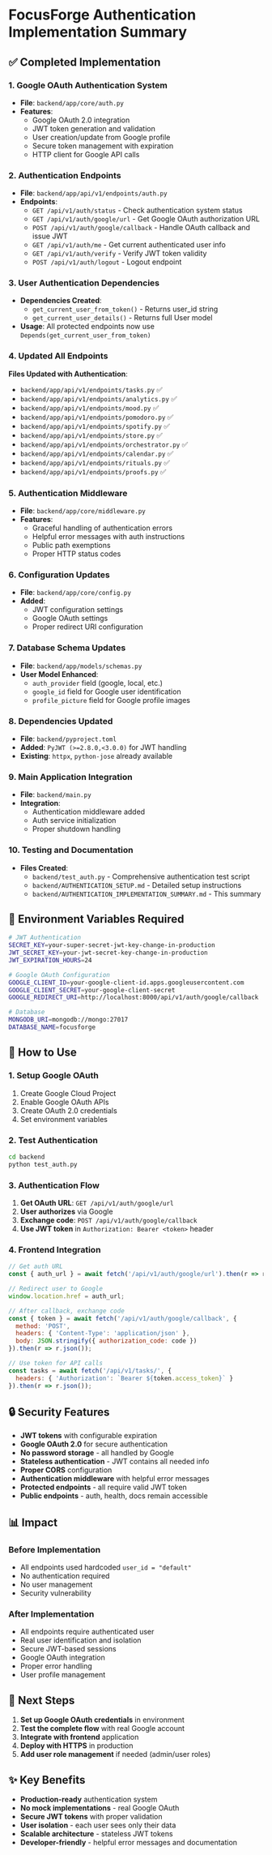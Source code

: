 # FocusForge Authentication Implementation Summary

## ✅ Completed Implementation

### 1. Google OAuth Authentication System
- **File**: `backend/app/core/auth.py`
- **Features**:
  - Google OAuth 2.0 integration
  - JWT token generation and validation
  - User creation/update from Google profile
  - Secure token management with expiration
  - HTTP client for Google API calls

### 2. Authentication Endpoints
- **File**: `backend/app/api/v1/endpoints/auth.py`
- **Endpoints**:
  - `GET /api/v1/auth/status` - Check authentication system status
  - `GET /api/v1/auth/google/url` - Get Google OAuth authorization URL
  - `POST /api/v1/auth/google/callback` - Handle OAuth callback and issue JWT
  - `GET /api/v1/auth/me` - Get current authenticated user info
  - `GET /api/v1/auth/verify` - Verify JWT token validity
  - `POST /api/v1/auth/logout` - Logout endpoint

### 3. User Authentication Dependencies
- **Dependencies Created**:
  - `get_current_user_from_token()` - Returns user_id string
  - `get_current_user_details()` - Returns full User model
- **Usage**: All protected endpoints now use `Depends(get_current_user_from_token)`

### 4. Updated All Endpoints
**Files Updated with Authentication**:
- `backend/app/api/v1/endpoints/tasks.py` ✅
- `backend/app/api/v1/endpoints/analytics.py` ✅
- `backend/app/api/v1/endpoints/mood.py` ✅
- `backend/app/api/v1/endpoints/pomodoro.py` ✅
- `backend/app/api/v1/endpoints/spotify.py` ✅
- `backend/app/api/v1/endpoints/store.py` ✅
- `backend/app/api/v1/endpoints/orchestrator.py` ✅
- `backend/app/api/v1/endpoints/calendar.py` ✅
- `backend/app/api/v1/endpoints/rituals.py` ✅
- `backend/app/api/v1/endpoints/proofs.py` ✅

### 5. Authentication Middleware
- **File**: `backend/app/core/middleware.py`
- **Features**:
  - Graceful handling of authentication errors
  - Helpful error messages with auth instructions
  - Public path exemptions
  - Proper HTTP status codes

### 6. Configuration Updates
- **File**: `backend/app/core/config.py`
- **Added**:
  - JWT configuration settings
  - Google OAuth settings
  - Proper redirect URI configuration

### 7. Database Schema Updates
- **File**: `backend/app/models/schemas.py`
- **User Model Enhanced**:
  - `auth_provider` field (google, local, etc.)
  - `google_id` field for Google user identification
  - `profile_picture` field for Google profile images

### 8. Dependencies Updated
- **File**: `backend/pyproject.toml`
- **Added**: `PyJWT (>=2.8.0,<3.0.0)` for JWT handling
- **Existing**: `httpx`, `python-jose` already available

### 9. Main Application Integration
- **File**: `backend/main.py`
- **Integration**:
  - Authentication middleware added
  - Auth service initialization
  - Proper shutdown handling

### 10. Testing and Documentation
- **Files Created**:
  - `backend/test_auth.py` - Comprehensive authentication test script
  - `backend/AUTHENTICATION_SETUP.md` - Detailed setup instructions
  - `backend/AUTHENTICATION_IMPLEMENTATION_SUMMARY.md` - This summary

## 🔧 Environment Variables Required

```bash
# JWT Authentication
SECRET_KEY=your-super-secret-jwt-key-change-in-production
JWT_SECRET_KEY=your-jwt-secret-key-change-in-production
JWT_EXPIRATION_HOURS=24

# Google OAuth Configuration
GOOGLE_CLIENT_ID=your-google-client-id.apps.googleusercontent.com
GOOGLE_CLIENT_SECRET=your-google-client-secret
GOOGLE_REDIRECT_URI=http://localhost:8000/api/v1/auth/google/callback

# Database
MONGODB_URI=mongodb://mongo:27017
DATABASE_NAME=focusforge
```

## 🚀 How to Use

### 1. Setup Google OAuth
1. Create Google Cloud Project
2. Enable Google OAuth APIs
3. Create OAuth 2.0 credentials
4. Set environment variables

### 2. Test Authentication
```bash
cd backend
python test_auth.py
```

### 3. Authentication Flow
1. **Get OAuth URL**: `GET /api/v1/auth/google/url`
2. **User authorizes** via Google
3. **Exchange code**: `POST /api/v1/auth/google/callback`
4. **Use JWT token** in `Authorization: Bearer <token>` header

### 4. Frontend Integration
```javascript
// Get auth URL
const { auth_url } = await fetch('/api/v1/auth/google/url').then(r => r.json());

// Redirect user to Google
window.location.href = auth_url;

// After callback, exchange code
const { token } = await fetch('/api/v1/auth/google/callback', {
  method: 'POST',
  headers: { 'Content-Type': 'application/json' },
  body: JSON.stringify({ authorization_code: code })
}).then(r => r.json());

// Use token for API calls
const tasks = await fetch('/api/v1/tasks/', {
  headers: { 'Authorization': `Bearer ${token.access_token}` }
}).then(r => r.json());
```

## 🔒 Security Features

- **JWT tokens** with configurable expiration
- **Google OAuth 2.0** for secure authentication
- **No password storage** - all handled by Google
- **Stateless authentication** - JWT contains all needed info
- **Proper CORS** configuration
- **Authentication middleware** with helpful error messages
- **Protected endpoints** - all require valid JWT token
- **Public endpoints** - auth, health, docs remain accessible

## 📊 Impact

### Before Implementation
- All endpoints used hardcoded `user_id = "default"`
- No authentication required
- No user management
- Security vulnerability

### After Implementation
- All endpoints require authenticated user
- Real user identification and isolation
- Secure JWT-based sessions
- Google OAuth integration
- Proper error handling
- User profile management

## 🎯 Next Steps

1. **Set up Google OAuth credentials** in environment
2. **Test the complete flow** with real Google account
3. **Integrate with frontend** application
4. **Deploy with HTTPS** in production
5. **Add user role management** if needed (admin/user roles)

## ✨ Key Benefits

- **Production-ready** authentication system
- **No mock implementations** - real Google OAuth
- **Secure JWT tokens** with proper validation
- **User isolation** - each user sees only their data
- **Scalable architecture** - stateless JWT tokens
- **Developer-friendly** - helpful error messages and documentation
